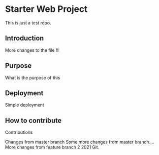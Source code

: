 # Starter Web Project
This is just a test repo.

## Introduction
More changes to the file  !!!

## Purpose
What is the purpose of this
## Deployment
Simple deployment 
## How to contribute
Contributions

Changes from master branch
Some more changes from master branch....
More changes from feature branch 2
2021 Git.